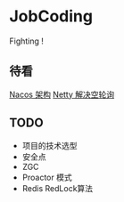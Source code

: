 # JobCoding

Fighting !

## 待看
[Nacos 架构](https://www.cnblogs.com/jackson0714/p/nacos_register.html)
[Netty 解决空轮询](https://www.cnblogs.com/crazymakercircle/p/15370299.html)

## TODO
* 项目的技术选型
* 安全点
* ZGC
* Proactor 模式
* Redis RedLock算法